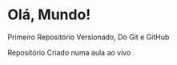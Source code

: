# Olá, Mundo!
 Primeiro Repositório Versionado, Do Git e GitHub

Repositório Criado numa aula ao vivo